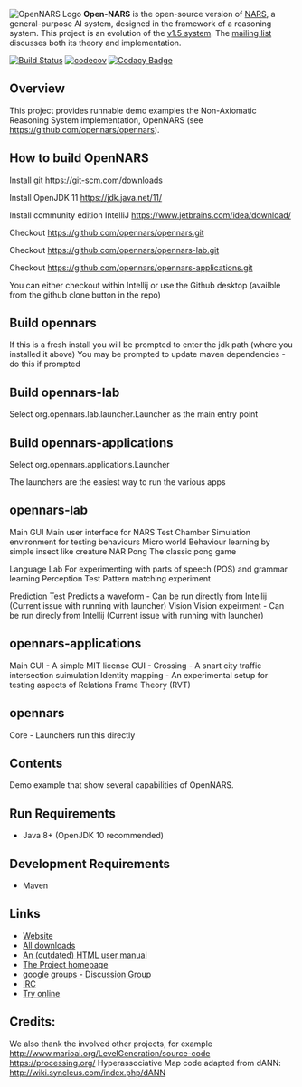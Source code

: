 ![OpenNARS Logo](https://github.com/opennars/opennars/blob/bf53ceef9f2399de70dc63e5507e42d639144c96/doc/opennars_logo2.png)
**Open-NARS** is the open-source version of [NARS](https://sites.google.com/site/narswang/home), a general-purpose AI system, designed in the framework of a reasoning system.  This project is an evolution of the [v1.5 system](http://code.google.com/p/open-nars/).  The [mailing list](https://groups.google.com/forum/?fromgroups#!forum/open-nars) discusses both its theory and implementation.

[![Build Status](https://travis-ci.org/opennars/opennars.svg?branch=master)](https://travis-ci.org/opennars/opennars)
[![codecov](https://codecov.io/gh/opennars/opennars/branch/master/graph/badge.svg)](https://codecov.io/gh/opennars/opennars)
[![Codacy Badge](https://api.codacy.com/project/badge/Grade/fce375943907463fa53dc5bebcefebbd)](https://www.codacy.com/app/freemo/opennars?utm_source=github.com&amp;utm_medium=referral&amp;utm_content=opennars/opennars&amp;utm_campaign=Badge_Grade)

Overview
--------

This project provides runnable demo examples the Non-Axiomatic Reasoning System implementation, OpenNARS (see https://github.com/opennars/opennars).

How to build OpenNARS
---------------------

Install git https://git-scm.com/downloads

Install OpenJDK 11 https://jdk.java.net/11/

Install community edition IntelliJ https://www.jetbrains.com/idea/download/

Checkout https://github.com/opennars/opennars.git

Checkout https://github.com/opennars/opennars-lab.git

Checkout https://github.com/opennars/opennars-applications.git

You can either checkout within Intellij or use the Github desktop (availble from the github clone button in the repo)

Build opennars
--------------
If this is a fresh install you will be prompted to enter the jdk path (where you installed it above)
You may be prompted to update maven dependencies - do this if prompted

Build opennars-lab
------------------
Select org.opennars.lab.launcher.Launcher as the main entry point

Build opennars-applications
---------------------------
Select org.opennars.applications.Launcher


The launchers are the easiest way to run the various apps

opennars-lab 
------------
Main GUI	Main user interface for NARS
Test Chamber	Simulation environment for testing behaviours
Micro world	Behaviour learning by simple insect like creature
NAR Pong	The classic pong game

Language Lab	For experimenting with parts of speech (POS) and grammar learning
Perception Test Pattern matching experiment

Prediction Test Predicts a waveform - Can be run directly from Intellij 
		(Current issue with running with launcher)
Vision		Vision expeirment - Can be run direcly from Intellij 
		(Current issue with running with launcher)

opennars-applications
---------------------
Main GUI - A simple MIT license GUI - 
Crossing - A snart city traffic intersection suimulation
Identity mapping - An experimental setup for testing aspects of Relations Frame Theory (RVT)

opennars
--------
Core - Launchers run this directly

Contents
--------
Demo example that show several capabilities of OpenNARS.

Run Requirements
----------------
 * Java 8+ (OpenJDK 10 recommended)


Development Requirements
------------------------
 * Maven

Links
-----
 * [Website](http://opennars.github.io/opennars/)
 * [All downloads](https://drive.google.com/drive/folders/0B8Z4Yige07tBUk5LSUtxSGY0eVk?usp=sharing)
 * [An (outdated) HTML user manual](http://www.cis.temple.edu/~pwang/Implementation/NARS/NARS-GUI-Guide.html)
 * [The Project homepage](https://code.google.com/p/open-nars/)
 * [google groups - Discussion Group](https://groups.google.com/forum/?fromgroups#!forum/open-nars)
 * [IRC](http://webchat.freenode.net?channels=nars)
 * [Try online](http://91.203.212.130/NARS)

Credits:
-------
We also thank the involved other projects, for example
http://www.marioai.org/LevelGeneration/source-code
https://processing.org/
Hyperassociative Map code adapted from dANN:
http://wiki.syncleus.com/index.php/dANN
